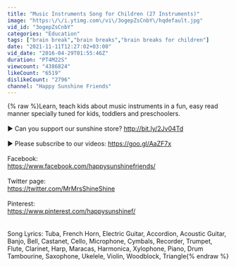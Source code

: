 ```yaml
---
title: "Music Instruments Song for Children (27 Instruments)"
image: "https:\/\/i.ytimg.com\/vi\/3ogepZsCnbY\/hqdefault.jpg"
vid_id: "3ogepZsCnbY"
categories: "Education"
tags: ["brain break","brain breaks","brain breaks for children"]
date: "2021-11-11T12:27:02+03:00"
vid_date: "2016-04-29T01:55:46Z"
duration: "PT4M22S"
viewcount: "4386824"
likeCount: "6519"
dislikeCount: "2796"
channel: "Happy Sunshine Friends"
---
```

{% raw %}Learn, teach kids about music instruments in a fun, easy read manner specially tuned for kids, toddlers and preschoolers. <br /><br />▶ Can you support our sunshine store?  <a rel="nofollow" target="blank" href="http://bit.ly/2Jv04Td">http://bit.ly/2Jv04Td</a><br /><br />▶ Please subscribe to our videos: <a rel="nofollow" target="blank" href="https://goo.gl/AaZF7x">https://goo.gl/AaZF7x</a><br /><br />Facebook:<br /><a rel="nofollow" target="blank" href="https://www.facebook.com/happysunshinefriends/">https://www.facebook.com/happysunshinefriends/</a><br /><br />Twitter page:<br /><a rel="nofollow" target="blank" href="https://twitter.com/MrMrsShineShine">https://twitter.com/MrMrsShineShine</a><br /><br />Pinterest:<br /><a rel="nofollow" target="blank" href="https://www.pinterest.com/happysunshinef/">https://www.pinterest.com/happysunshinef/</a><br /><br /><br />Song Lyrics: Tuba, French Horn, Electric Guitar, Accordion, Acoustic Guitar, Banjo, Bell, Castanet, Cello, Microphone, Cymbals, Recorder, Trumpet, Flute, Clarinet, Harp, Maracas, Harmonica, Xylophone, Piano, Drum<br />Tambourine, Saxophone, Ukelele, Violin, Woodblock, Triangle{% endraw %}
